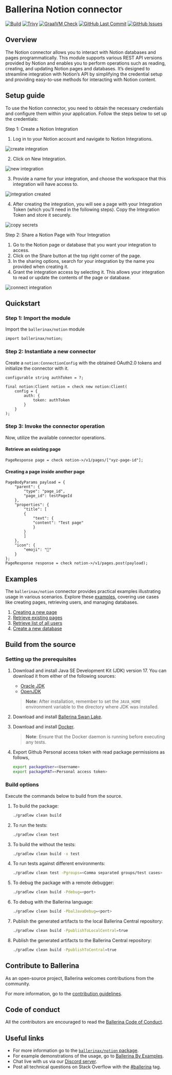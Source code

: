 # Ballerina Notion connector

[![Build](https://github.com/ballerina-platform/module-ballerinax-notion/actions/workflows/ci.yml/badge.svg)](https://github.com/ballerina-platform/module-ballerinax-notion/actions/workflows/ci.yml)
[![Trivy](https://github.com/ballerina-platform/module-ballerinax-notion/actions/workflows/trivy-scan.yml/badge.svg)](https://github.com/ballerina-platform/module-ballerinax-notion/actions/workflows/trivy-scan.yml)
[![GraalVM Check](https://github.com/ballerina-platform/module-ballerinax-notion/actions/workflows/build-with-bal-test-graalvm.yml/badge.svg)](https://github.com/ballerina-platform/module-ballerinax-notion/actions/workflows/build-with-bal-test-graalvm.yml)
[![GitHub Last Commit](https://img.shields.io/github/last-commit/ballerina-platform/module-ballerinax-notion.svg)](https://github.com/ballerina-platform/module-ballerinax-notion/commits/master)
[![GitHub Issues](https://img.shields.io/github/issues/ballerina-platform/ballerina-library/module/notion.svg?label=Open%20Issues)](https://github.com/ballerina-platform/ballerina-library/labels/module%notion)

## Overview

The Notion connector allows you to interact with Notion databases and pages programmatically. This module supports various REST API versions provided by Notion and enables you to perform operations such as reading, creating, and updating Notion pages and databases. It’s designed to streamline integration with Notion’s API by simplifying the credential setup and providing easy-to-use methods for interacting with Notion content.

## Setup guide

To use the Notion connector, you need to obtain the necessary credentials and configure them within your application. Follow the steps below to set up the credentials:

Step 1: Create a Notion Integration

1. Log in to your Notion account and navigate to Notion Integrations.

![create integration](https://github.com/ballerina-platform/module-ballerinax-notion/blob/main/docs/assets/create-integration.png?raw=true)

2. Click on New Integration.

![new integration](https://github.com/ballerina-platform/module-ballerinax-notion/blob/main/docs/assets/new-integration.png?raw=true)

3. Provide a name for your integration, and choose the workspace that this integration will have access to.

![integration created](https://github.com/ballerina-platform/module-ballerinax-notion/blob/main/docs/assets/integration-created.png?raw=true)

4. After creating the integration, you will see a page with your Integration Token (which you’ll need in the following steps). Copy the Integration Token and store it securely.

![copy secrets](https://github.com/ballerina-platform/module-ballerinax-notion/blob/main/docs/assets/secret.png?raw=true)

Step 2: Share a Notion Page with Your Integration

1. Go to the Notion page or database that you want your integration to access.
2. Click on the Share button at the top right corner of the page.
3. In the sharing options, search for your integration by the name you provided when creating it.
4. Grant the integration access by selecting it. This allows your integration to read or update the contents of the page or database.

![connect integration](https://github.com/ballerina-platform/module-ballerinax-notion/blob/main/docs/assets/connect-page.png?raw=true)

## Quickstart

### Step 1: Import the module

Import the `ballerinax/notion` module

```bal
import ballerinax/notion;
```

### Step 2: Instantiate a new connector

Create a `notion:ConnectionConfig` with the obtained OAuth2.0 tokens and initialize the connector with it.

```bal
configurable string authToken = ?;

final notion:Client notion = check new notion:Client(
    config = {
        auth: {
            token: authToken
        }
    }
);
```

### Step 3: Invoke the connector operation

Now, utilize the available connector operations.

#### Retrieve an existing page

```bal
PageResponse page = check notion->/v1/pages/["xyz-page-id"];
```

#### Creating a page inside another page

```bal
PageBodyParams payload = {
    "parent": {
        "type": "page_id",
        "page_id": testPageId
    },
    "properties": {
        "title": [
        {
            "text": {
            "content": "Test page"
            }
        }
        ]
    },
    "icon": {
        "emoji": "🥬"
    }
};
PageResponse response = check notion->/v1/pages.post(payload);
```

## Examples

The `ballerinax/notion` connector provides practical examples illustrating usage in various scenarios. Explore these [examples](https://github.com/ballerina-platform/module-ballerinax-notion/tree/main/examples), covering use cases like creating pages, retrieving users, and managing databases.

1. [Creating a new page](https://github.com/ballerina-platform/module-ballerinax-notion/blob/main/examples/CreateNewPage/main.bal)
2. [Retrieve existing pages](https://github.com/ballerina-platform/module-ballerinax-notion/blob/main/examples/RetrievePage/main.bal)
3. [Retrieve list of all users](https://github.com/ballerina-platform/module-ballerinax-notion/blob/main/examples/ListAllUsers/main.bal)
4. [Create a new database](https://github.com/ballerina-platform/module-ballerinax-notion/blob/main/examples/CreateDatabase/main.bal)

## Build from the source

### Setting up the prerequisites

1. Download and install Java SE Development Kit (JDK) version 17. You can download it from either of the following sources:

    - [Oracle JDK](https://www.oracle.com/java/technologies/downloads/)
    - [OpenJDK](https://adoptium.net/)

    > **Note:** After installation, remember to set the `JAVA_HOME` environment variable to the directory where JDK was installed.

2. Download and install [Ballerina Swan Lake](https://ballerina.io/).

3. Download and install [Docker](https://www.docker.com/get-started).

    > **Note**: Ensure that the Docker daemon is running before executing any tests.

4. Export Github Personal access token with read package permissions as follows,

    ```bash
    export packageUser=<Username>
    export packagePAT=<Personal access token>
    ```

### Build options

Execute the commands below to build from the source.

1. To build the package:

    ```bash
    ./gradlew clean build
    ```

2. To run the tests:

    ```bash
    ./gradlew clean test
    ```

3. To build the without the tests:

    ```bash
    ./gradlew clean build -x test
    ```

4. To run tests against different environments:

    ```bash
    ./gradlew clean test -Pgroups=<Comma separated groups/test cases>
    ```

5. To debug the package with a remote debugger:

    ```bash
    ./gradlew clean build -Pdebug=<port>
    ```

6. To debug with the Ballerina language:

    ```bash
    ./gradlew clean build -PbalJavaDebug=<port>
    ```

7. Publish the generated artifacts to the local Ballerina Central repository:

    ```bash
    ./gradlew clean build -PpublishToLocalCentral=true
    ```

8. Publish the generated artifacts to the Ballerina Central repository:

    ```bash
    ./gradlew clean build -PpublishToCentral=true
    ```

## Contribute to Ballerina

As an open-source project, Ballerina welcomes contributions from the community.

For more information, go to the [contribution guidelines](https://github.com/ballerina-platform/ballerina-lang/blob/master/CONTRIBUTING.md).

## Code of conduct

All the contributors are encouraged to read the [Ballerina Code of Conduct](https://ballerina.io/code-of-conduct).

## Useful links

-   For more information go to the [`ballerinax/notion` package](https://central.ballerina.io/ballerinax/notion/latest).
-   For example demonstrations of the usage, go to [Ballerina By Examples](https://ballerina.io/learn/by-example/).
-   Chat live with us via our [Discord server](https://discord.gg/ballerinalang).
-   Post all technical questions on Stack Overflow with the [#ballerina](https://stackoverflow.com/questions/tagged/ballerina) tag.
